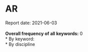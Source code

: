 <h1>AR</h1>Report date: 2021-06-03<br><br><b>Overall frequency of all keywords:</b> 0  <br>* By keyword: <br />* By discipline